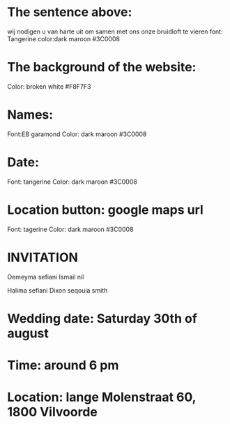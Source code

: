 # The sentence above:
wij nodigen u van harte uit om samen met ons onze bruidloft te vieren
font: Tangerine 
color:dark maroon #3C0008
# The background of the website:
Color: broken white #F8F7F3
# Names:
Font:EB garamond
Color: dark maroon #3C0008
# Date:
Font: tangerine
Color: dark maroon #3C0008
# Location button: google maps url 
Font: tagerine 
Color: dark maroon #3C0008


# INVITATION

Oemeyma sefiani 
Ismail nil

Halima sefiani
Dixon seqouia smith

# Wedding date: Saturday 30th of august
# Time: around 6 pm
# Location: lange Molenstraat 60, 1800 Vilvoorde